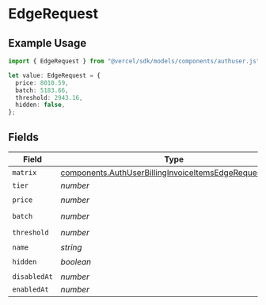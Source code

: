 # EdgeRequest

## Example Usage

```typescript
import { EdgeRequest } from "@vercel/sdk/models/components/authuser.js";

let value: EdgeRequest = {
  price: 8010.59,
  batch: 5183.66,
  threshold: 2943.16,
  hidden: false,
};
```

## Fields

| Field                                                                                                                              | Type                                                                                                                               | Required                                                                                                                           | Description                                                                                                                        |
| ---------------------------------------------------------------------------------------------------------------------------------- | ---------------------------------------------------------------------------------------------------------------------------------- | ---------------------------------------------------------------------------------------------------------------------------------- | ---------------------------------------------------------------------------------------------------------------------------------- |
| `matrix`                                                                                                                           | [components.AuthUserBillingInvoiceItemsEdgeRequestMatrix](../../models/components/authuserbillinginvoiceitemsedgerequestmatrix.md) | :heavy_minus_sign:                                                                                                                 | N/A                                                                                                                                |
| `tier`                                                                                                                             | *number*                                                                                                                           | :heavy_minus_sign:                                                                                                                 | N/A                                                                                                                                |
| `price`                                                                                                                            | *number*                                                                                                                           | :heavy_check_mark:                                                                                                                 | N/A                                                                                                                                |
| `batch`                                                                                                                            | *number*                                                                                                                           | :heavy_check_mark:                                                                                                                 | N/A                                                                                                                                |
| `threshold`                                                                                                                        | *number*                                                                                                                           | :heavy_check_mark:                                                                                                                 | N/A                                                                                                                                |
| `name`                                                                                                                             | *string*                                                                                                                           | :heavy_minus_sign:                                                                                                                 | N/A                                                                                                                                |
| `hidden`                                                                                                                           | *boolean*                                                                                                                          | :heavy_check_mark:                                                                                                                 | N/A                                                                                                                                |
| `disabledAt`                                                                                                                       | *number*                                                                                                                           | :heavy_minus_sign:                                                                                                                 | N/A                                                                                                                                |
| `enabledAt`                                                                                                                        | *number*                                                                                                                           | :heavy_minus_sign:                                                                                                                 | N/A                                                                                                                                |